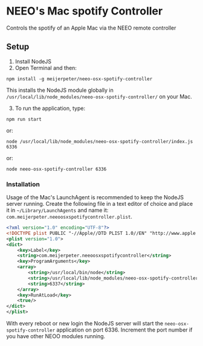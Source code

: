 # NEEO's Mac spotify Controller
Controls the spotify of an Apple Mac via the NEEO remote controller

## Setup

1. Install NodeJS
2. Open Terminal and then:

`npm install -g meijerpeter/neeo-osx-spotify-controller`

This installs the NodeJS module globally in `/usr/local/lib/node_modules/neeo-osx-spotify-controller/` on your Mac.

3. To run the application, type:

`npm run start`

or:

`node /usr/local/lib/node_modules/neeo-osx-spotify-controller/index.js 6336`

or:

`node neeo-osx-spotify-controller 6336`

### Installation

Usage of the Mac's LaunchAgent is recommended to keep the NodeJS server running. Create the following file in a text editor of choice and place it in `~/Library/LaunchAgents` and name it: `com.meijerpeter.neeoosxspotifycontroller.plist`.

```xml
<?xml version="1.0" encoding="UTF-8"?>
<!DOCTYPE plist PUBLIC "-//Apple//DTD PLIST 1.0//EN" "http://www.apple.com/DTDs/PropertyList-1.0.dtd">
<plist version="1.0">
<dict>
	<key>Label</key>
	<string>com.meijerpeter.neeoosxspotifycontroller</string>
	<key>ProgramArguments</key>
	<array>
		<string>/usr/local/bin/node</string>
		<string>/usr/local/lib/node_modules/neeo-osx-spotify-controller/index.js</string>
		<string>6337</string>
	</array>
	<key>RunAtLoad</key>
	<true/>
</dict>
</plist>
```

With every reboot or new login the NodeJS server will start the `neeo-osx-spotify-controller` application on port 6336. Increment the port number if you have other NEOO modules running.
